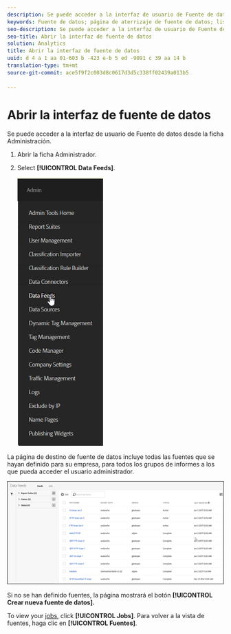 ```yaml
---
description: Se puede acceder a la interfaz de usuario de Fuente de datos desde la ficha Administración.
keywords: Fuente de datos; página de aterrizaje de fuente de datos; lista de fuentes
seo-description: Se puede acceder a la interfaz de usuario de Fuente de datos desde la ficha Administración.
seo-title: Abrir la interfaz de fuente de datos
solution: Analytics
title: Abrir la interfaz de fuente de datos
uuid: d 4 a 1 aa 01-603 b -423 e-b 5 ed -9091 c 39 aa 14 b
translation-type: tm+mt
source-git-commit: ace5f9f2c003d8c0617d3d5c338ff02439a013b5

---
```



# Abrir la interfaz de fuente de datos

Se puede acceder a la interfaz de usuario de Fuente de datos desde la ficha Administración.

1. Abrir la ficha Administrador.
1. Select **[!UICONTROL Data Feeds]**.

   ![Menú Experience Cloud](assets/AdminMenu.png)

La página de destino de fuente de datos incluye todas las fuentes que se hayan definido para su empresa, para todos los grupos de informes a los que pueda acceder el usuario administrador.

![Lista de fuentes de datos](assets/feeds.png)

Si no se han definido fuentes, la página mostrará el botón **[!UICONTROL Crear nueva fuente de datos].**

To view your [jobs](../../../export/analytics-data-feed/c-data-feed-actions/t-feed-job-history.md#task_0D05F2D1B41B4E4A95B570DC78014480), click **[!UICONTROL Jobs]**. Para volver a la vista de fuentes, haga clic en **[!UICONTROL Fuentes]**.